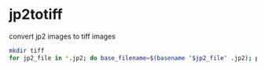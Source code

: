 # jp2totiff
convert jp2 images to tiff images

```bash
mkdir tiff
for jp2_file in *.jp2; do base_filename=$(basename "$jp2_file" .jp2); python convert.py "$jp2_file" "tiff/$base_filename.tiff"; done
```
